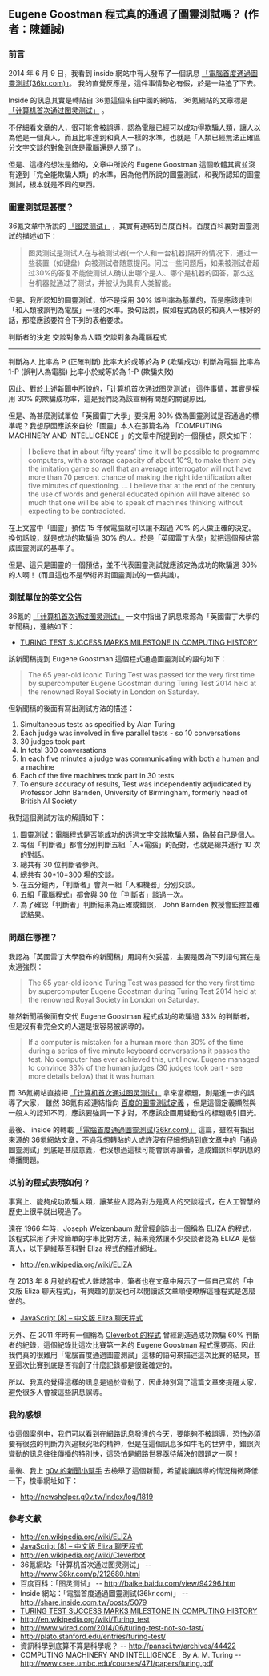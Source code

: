 ## Eugene Goostman 程式真的通過了圖靈測試嗎？ (作者：陳鍾誠)

### 前言

2014 年 6 月 9 日，我看到 inside 網站中有人發布了一個訊息 [「電腦首度通過圖靈測試(36kr.com)」](http://share.inside.com.tw/posts/5079)。 我的直覺反應是，這件事情勢必有假，於是一路追了下去。

Inside 的訊息其實是轉貼自 36氪這個來自中國的網站， 36氪網站的文章標是 [「计算机首次通过图灵测试」](http://www.36kr.com/p/212680.html) 。

不仔細看文章的人，很可能會被誤導，認為電腦已經可以成功得欺騙人類，讓人以為他是一個真人，而且比率達到和真人一樣的水準，也就是「人類已經無法正確區分文字交談的對象到底是電腦還是人類了」。

但是、這樣的想法是錯的，文章中所說的 Eugene Goostman 這個軟體其實並沒有達到「完全能欺騙人類」的水準，因為他們所說的圖靈測試，和我所認知的圖靈測試，根本就是不同的東西。

### 圖靈測試是甚麼？

36氪文章中所說的 [「图灵测试」](http://baike.baidu.com/view/94296.htm) ，其實有連結到百度百科。百度百科裏對圖靈測試的描述如下：

> 图灵测试是测试人在与被测试者(一个人和一台机器)隔开的情况下，通过一些装置（如键盘）向被测试者随意提问。问过一些问题后，如果被测试者超过30%的答复不能使测试人确认出哪个是人、哪个是机器的回答，那么这台机器就通过了测试，并被认为具有人类智能。

但是、我所認知的圖靈測試，並不是採用 30% 誤判率為基準的，而是應該達到「和人類被誤判為電腦」一樣的水準。換句話說，假如程式偽裝的和真人一樣好的話，那麼應該要符合下列的表格要求。

判斷者的決定    交談對象為人類                    交談對象為電腦程式
--------------  -----------------------------     -------------------------------------
判斷為人        比率為 P   (正確判斷)             比率大於或等於為 P (欺騙成功)
判斷為電腦      比率為 1-P (誤判人為電腦)         比率小於或等於為 1-P (欺騙失敗)

因此、對於上述新聞中所說的，[「计算机首次通过图灵测试」](http://www.36kr.com/p/212680.html) 這件事情，其實是採用 30% 的欺騙成功率，這是我們認為該宣稱有問題的關鍵原因。

但是、為甚麼測試單位「英國雷丁大學」要採用 30% 做為圖靈測試是否通過的標準呢？我想原因應該來自於「圖靈」本人在那篇名為 「COMPUTING MACHINERY AND INTELLIGENCE 」的文章中所提到的一個預估，原文如下：

> I believe that in about fifty years' time it will be possible to programme computers, with a storage capacity of about 10^9, to make them play the imitation game so well that an average interrogator will not have more than 70 percent chance of making the right identification after five minutes of questioning. … I believe that at the end of the century the use of words and general educated opinion will have altered so much that one will be able to speak of machines thinking without expecting to be contradicted.

在上文當中「圖靈」預估 15 年候電腦就可以讓不超過 70% 的人做正確的決定。換句話說，就是成功的欺騙過 30% 的人。於是「英國雷丁大學」就把這個預估當成圖靈測試的基準了。

但是、這只是圖靈的一個預估，並不代表圖靈測試就應該定為成功的欺騙過 30% 的人啊！ (而且這也不是學術界對圖靈測試的一個共識)。

### 測試單位的英文公告

36氪的 [「计算机首次通过图灵测试」](http://www.36kr.com/p/212680.html) 一文中指出了訊息來源為「英國雷丁大學的新聞稿」，連結如下：

* [TURING TEST SUCCESS MARKS MILESTONE IN COMPUTING HISTORY](http://www.reading.ac.uk/news-and-events/releases/PR583836.aspx)

該新聞稿提到 Eugene Goostman 這個程式通過圖靈測試的語句如下：

> The 65 year-old iconic Turing Test was passed for the very first time by supercomputer Eugene Goostman during Turing Test 2014 held at the renowned Royal Society in London on Saturday.

但新聞稿的後面有寫出測試方法的描述：

1. Simultaneous tests as specified by Alan Turing
2. Each judge was involved in five parallel tests - so 10 conversations
3. 30 judges took part
4. In total 300 conversations
5. In each five minutes a judge was communicating with both a human and a machine
6. Each of the five machines took part in 30 tests
7. To ensure accuracy of results, Test was independently adjudicated by Professor John Barnden, University of Birmingham, formerly head of British AI Society

我對這個測試方法的解讀如下：

1. 圖靈測試：電腦程式是否能成功的透過文字交談欺騙人類，偽裝自己是個人。
2. 每個「判斷者」都會分別判斷五組「人+電腦」的配對，也就是總共進行 10 次的對話。
3. 總共有 30 位判斷者參與。
4. 總共有 30*10=300 場的交談。
5. 在五分鐘內，「判斷者」會與一組「人和機器」分別交談。
6. 五組「電腦程式」都會與 30 位「判斷者」談過一次。
7. 為了確認「判斷者」判斷結果為正確或錯誤， John Barnden 教授會監控並確認結果。

### 問題在哪裡？

我認為「英國雷丁大學發布的新聞稿」用詞有欠妥當，主要是因為下列語句實在是太過強烈：

> The 65 year-old iconic Turing Test was passed for the very first time by supercomputer Eugene Goostman during Turing Test 2014 held at the renowned Royal Society in London on Saturday.

雖然新聞稿後面有交代 Eugene Goostman 程式成功的欺騙過 33% 的判斷者，但是沒有看完全文的人還是很容易被誤導的。

> If a computer is mistaken for a human more than 30% of the time during a series of five minute keyboard conversations it passes the test. No computer has ever achieved this, until now. Eugene managed to convince 33% of the human judges (30 judges took part - see more details below) that it was human.

而 36氪網站直接把 [「计算机首次通过图灵测试」](http://www.36kr.com/p/212680.html) 拿來當標題，則是進一步的誤導了大家， 雖然 36氪有超連結指向 [百度的圖靈測試定義](http://baike.baidu.com/view/94296.htm)  ，但是這個定義顯然與一般人的認知不同，應該要強調一下才對，不應該企圖用聳動性的標題吸引目光。

最後、 inside 的轉載 [「電腦首度通過圖靈測試(36kr.com)」](http://share.inside.com.tw/posts/5079) 這篇，雖然有指出來源的 36氪網站文章，不過我想轉貼的人或許沒有仔細想過到底文章中的「通過圖靈測試」到底是甚麼意義，也沒想過這樣可能會誤導讀者，造成錯誤科學訊息的傳播問題。

### 以前的程式表現如何？

事實上、能夠成功欺騙人類，讓某些人認為對方是真人的交談程式，在人工智慧的歷史上很早就出現過了。

遠在 1966 年時，Joseph Weizenbaum 就曾經創造出一個稱為 ELIZA 的程式，該程式採用了非常簡單的字串比對方法，結果竟然讓不少交談者認為 ELIZA 是個真人，以下是維基百科對 Eliza 程式的描述網址。

* <http://en.wikipedia.org/wiki/ELIZA>

在 2013 年 8 月號的程式人雜誌當中，筆者也在文章中展示了一個自己寫的「中文版 Eliza 聊天程式」，有興趣的朋友也可以閱讀該文章順便瞭解這種程式是怎麼做的。

* [JavaScript (8) – 中文版 Eliza 聊天程式](http://programmermagazine.github.io/201308/htm/article2.html)

另外、在 2011 年時有一個稱為 [Cleverbot 的程式](http://en.wikipedia.org/wiki/Cleverbot) 曾經創造過成功欺騙 60% 判斷者的紀錄，這個紀錄比這次比賽第一名的 Eugene Goostman 程式還要高。因此我們真的很難用「電腦首度通過圖靈測試」這樣的語句來描述這次比賽的結果，甚至這次比賽到底是否有創了什麼記錄都是很難確定的。

所以、我真的覺得這樣的訊息是過於聳動了，因此特別寫了這篇文章來提醒大家，避免很多人會被這些訊息誤導。

### 我的感想

從這個案例中，我們可以看到在網路訊息發達的今天，要能夠不被誤導，恐怕必須要有很強的判斷力與追根究柢的精神，但是在這個訊息多如牛毛的世界中，錯誤與聳動的訊息往往傳播的特別快，這恐怕是網路世界亟待解決的問題之一啊！

最後、我上 [g0v 的新聞小幫手](http://newshelper.g0v.tw/) 去檢舉了這個新聞，希望能讓誤導的情況稍微降低一下，檢舉網址如下：

* <http://newshelper.g0v.tw/index/log/1819>

### 參考文獻
* <http://en.wikipedia.org/wiki/ELIZA>
* [JavaScript (8) – 中文版 Eliza 聊天程式](http://programmermagazine.github.io/201308/htm/article2.html)
* <http://en.wikipedia.org/wiki/Cleverbot>
* 36氪網站:「计算机首次通过图灵测试」 -- <http://www.36kr.com/p/212680.html>
* 百度百科：「图灵测试」 -- <http://baike.baidu.com/view/94296.htm>
* Inside 網站：「電腦首度通過圖靈測試(36kr.com)」 -- <http://share.inside.com.tw/posts/5079>
* [TURING TEST SUCCESS MARKS MILESTONE IN COMPUTING HISTORY](http://www.reading.ac.uk/news-and-events/releases/PR583836.aspx)
* <http://en.wikipedia.org/wiki/Turing_test>
* <http://www.wired.com/2014/06/turing-test-not-so-fast/>
* <http://plato.stanford.edu/entries/turing-test/>
* 資訊科學到底算不算是科學呢？ -- <http://pansci.tw/archives/44422>
* COMPUTING MACHINERY AND INTELLIGENCE , By A. M. Turing -- <http://www.csee.umbc.edu/courses/471/papers/turing.pdf>

